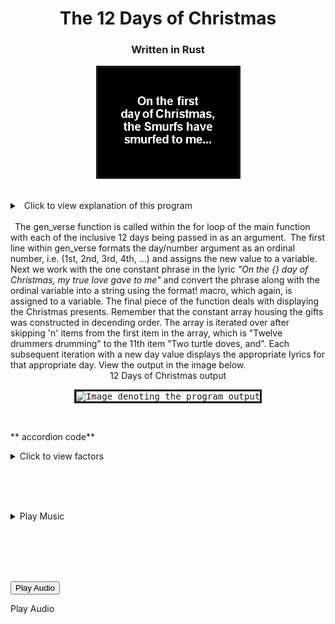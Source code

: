 <h1 align="center">The 12 Days of Christmas
  <h3 align="center">Written in Rust</h3>
</h1>
<p align="center"> 
        <img src = "images/Twelve_Smurfs_Of_Christmas.gif" alt="Image denoting the 12 Smurfs of Christmas"
          width="225"
          height="175"
          border="3"
        />
</p>
<br>
<details>
  <summary>&ensp;Click to view explanation of this program </summary><p></p>
  
  &ensp;&ensp;Programatically, "The 12 Days of Christmas" has been constructed in different programming languages and in multiple ways. What follows is my rendition as written using the Rust language.
  <br>
  &ensp;&ensp;Within the for loop of the main function, each of the inclusive 12 days is being passed to the gen_verse function.&ensp;The first line within gen_verse formats the day/number argument as an ordinal number, i.e. (1st, 2nd, 3rd, 4th, ...) and assigns the value to the variable 'ordinal_suffix'.&ensp; &ensp;Next we work with the one constant phrase in the lyric _"On the {} day of Christmas my true love sent to me:"._ and converts this phrase along with the ordinal_suffix variable into a string using the format! macro, which is assigned to the variable 'begin'.
  <br>
  


  
  <b><li>The constant array listed in descending order.</li></b><br> 
  <b><li>The skip method.</b></li>
</ol>
<p></p></details>
<br>
&ensp;The gen_verse function is called within the for loop of the main function with each of the inclusive 12 days being passed in as an argument.&ensp;The first line within gen_verse formats the day/number argument as an ordinal number, i.e. (1st, 2nd, 3rd, 4th, ...) and assigns the new value to a variable.&ensp;Next we work with the one constant phrase in the lyric <em>"On the {} day of Christmas, my true love gave to me"</em> and convert the phrase along with the ordinal variable into a string using the format! macro, which again, is assigned to a variable. The final piece of the function deals with displaying the Christmas presents.  Remember that the constant array housing the gifts was constructed in decending order.  The array is iterated over after skipping 'n' items from the first item in the array, which is "Twelve drummers drumming" to the 11th item "Two turtle doves, and". Each subsequent iteration with a new day value displays the appropriate lyrics for that appropriate day.  View the output in the image below.
<div align="center">12 Days of Christmas output</div>
<p align="center">
        <kbd><img src = "images/output.gif" alt="Image denoting the program output"
          width="225"
          height="175"
          border="3"
          borderColor="red"
        /></kbd>
</p>
<br>

** accordion code**
<details>
  <summary>Click to view factors </summary><p></p>
<p></p><pre>
  * The constant array listed in descending order.
  * The skip method on Iterator.
  * The inclusive range in the for loop.
  <p></p>
</pre></details>



<br><br><br>

<details>
<summary> Play Music</summary>
<video  width = "300" height = "200" controls autoplay>
         <source src = "https://static.wikia.nocookie.net/smurfsfanon/images/6/68/Smurfs_-_The_Twelve_Smurfs_Of_Christmas.ogg/revision/latest?cb=20131220194922"" type ="video/ogg" />
         <source src = "/html5/foo.mp4" type = "video/mp4" />
         Your browser does not support the <video> element.
      </video>



<div class="mediaContainer" style="width:18px"><audio id="mwe_player_0" controls="autoplay" preload="auto" style="width:180px" class="kskin" data-durationhint="222.41569160998" data-startoffset="0" data-mwtitle="Smurfs_-_The_Twelve_Smurfs_Of_Christmas.ogg" data-mwprovider="local"><source src="https://static.wikia.nocookie.net/smurfsfanon/images/6/68/Smurfs_-_The_Twelve_Smurfs_Of_Christmas.ogg/revision/latest?cb=20131220194922" type="audio/ogg; codecs=&quot;vorbis&quot;" data-title="Original Ogg file (159 kbps)" data-shorttitle="Ogg source" data-width="0" data-height="0" data-bandwidth="158851" /></audio></div>
</summary>
</details>


<br><br><br><br>


<button type="button" onclick="handleBtnClick(event)" onKeyDown="handleBtnKeyDown(event)">
  Play Audio
  <audio id="audio" src="https://soundbible.com/mp3/Tyrannosaurus%20Rex%20Roar-SoundBible.com-807702404.mp3">
  
</audio>
</button>

<span role="button" tabindex="0"
 aria-pressed="true" onclick="handleBtnClick(event)"
 onKeyDown="handleBtnKeyDown(event)">
  Play Audio
</span>

<audio id="audio" src="https://soundbible.com/mp3/Tyrannosaurus%20Rex%20Roar-SoundBible.com-807702404.mp3">
  
</audio>

<br><br>

